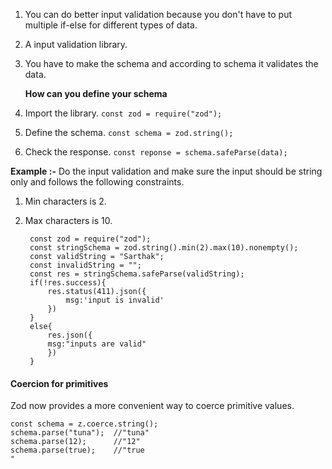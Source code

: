 1. You can do better input validation because you don't have to put multiple if-else for different types of data.
2. A input validation library.
3. You have to make the schema and according to schema it validates the data.

	**How can you define your schema**
1.  Import the library.
		`const zod = require("zod");`
2. Define the schema.
		`const schema = zod.string();`
3. Check the response.
		`const reponse = schema.safeParse(data);`
		

**Example :-** Do the input validation and make sure the input should be string only and follows the following constraints.
1. Min characters is 2.
2. Max characters is 10.

		const zod = require("zod");
		const stringSchema = zod.string().min(2).max(10).nonempty();
		const validString = "Sarthak";
		const invalidString = "";
		const res = stringSchema.safeParse(validString);
		if(!res.success){
			res.status(411).json({
				msg:'input is invalid'
			})
		}
		else{
			res.json({
			msg:"inputs are valid"
			})
		}


#### Coercion for primitives
Zod now provides a more convenient way to coerce primitive values.

	const schema = z.coerce.string();
	schema.parse("tuna");  //"tuna"
	schema.parse(12);      //"12"
	schema.parse(true);    //"true
	"